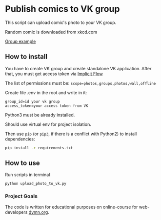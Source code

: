 # Publish comics to VK group

This script can upload comic's photo to your VK group.

Random comic is downloaded from xkcd.com

[Group example](https://vk.com/club182098076)

## How to install

You have to create VK group and create standalone VK application. After that, you must get access token via [Implicit Flow](https://vk.com/dev/implicit_flow_user)

The list of permissions must be: `scope=photos,groups,photos,wall,offline`

Create file .env in the root and write in it:

```.env
group_id=id your vk group
access_token=your access token from VK
```

Python3 must be already installed.

Should use virtual env for project isolation.

Then use `pip` (or `pip3`, if there is a conflict with Python2) to install dependencies:

```bash
pip install -r requirements.txt
```

## How to use

Run scripts in terminal

```bash
python upload_photo_to_vk.py
```

### Project Goals

The code is written for educational purposes on online-course for web-developers [dvmn.org](https://dvmn.org/).
